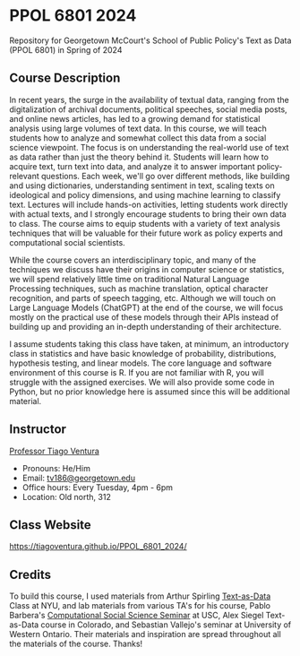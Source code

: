 # PPOL 6801 2024

Repository for Georgetown McCourt's School of Public Policy's Text as Data (PPOL 6801) in Spring of 2024

## Course Description

In recent years, the surge in the availability of textual data, ranging from the digitalization of archival documents, political speeches, social media posts, and online news articles, has led to a growing demand for statistical analysis using large volumes of text data. In this course, we will teach students how to analyze and somewhat collect this data from a social science viewpoint. The focus is on understanding the real-world use of text as data rather than just the theory behind it. Students will learn how to acquire text, turn text into data, and analyze it to answer important policy-relevant questions. Each week, we'll go over different methods, like building and using dictionaries, understanding sentiment in text, scaling texts on ideological and policy dimensions, and using machine learning to classify text. Lectures will include hands-on activities, letting students work directly with actual texts, and I strongly encourage students to bring their own data to class. The course aims to equip students with a variety of text analysis techniques that will be valuable for their future work as policy experts and computational social scientists.

While the course covers an interdisciplinary topic, and many of the techniques we discuss have their origins in computer science or statistics, we will spend relatively little time on traditional Natural Language Processing techniques, such as machine translation, optical character recognition, and parts of speech tagging, etc. Although we will touch on Large Language Models (ChatGPT) at the end of the course, we will focus mostly on the practical use of these models through their APIs instead of building up and providing an in-depth understanding of their architecture.

I assume students taking this class have taken, at minimum, an introductory class in statistics and have basic knowledge of probability, distributions, hypothesis testing, and linear models. The core language and software environment of this course is R. If you are not familiar with R, you will struggle with the assigned exercises. We will also provide some code in Python, but no prior knowledge here is assumed since this will be additional material.

## Instructor

[Professor Tiago Ventura](https://www.venturatiago.com/)

-   Pronouns: He/Him
-   Email: [tv186\@georgetown.edu](mailto:tv186@georgetown.edu)
-   Office hours: Every Tuesday, 4pm - 6pm
-   Location: Old north, 312

## Class Website

<https://tiagoventura.github.io/PPOL_6801_2024/>

## Credits

To build this course, I used materials from Arthur Spirling [Text-as-Data](https://github.com/ArthurSpirling/text-as-data-class-spring2021) Class at NYU, and lab materials from various TA's for his course, Pablo Barbera's [Computational Social Science Seminar](http://pablobarbera.com/POIR613/index.html) at USC, Alex Siegel Text-as-Data course in Colorado, and Sebastian Vallejo's seminar at University of Western Ontario. Their materials and inspiration are spread throughout all the materials of the course. Thanks!